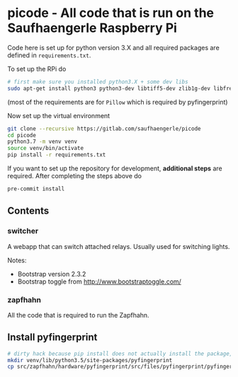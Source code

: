 # picode - All code that is run on the Saufhaengerle Raspberry Pi

Code here is set up for python version 3.X and all required packages are defined in `requirements.txt`.

To set up the RPi do

```bash
# first make sure you installed python3.X + some dev libs
sudo apt-get install python3 python3-dev libtiff5-dev zlib1g-dev libfreetype6-dev liblcms2-dev libwebp-dev libharfbuzz-dev libfribidi-dev tcl8.6-dev tk8.6-dev python-tk
```

(most of the requirements are for `Pillow` which is required by pyfingerprint)

Now set up the virtual environment

```bash
git clone --recursive https://gitlab.com/saufhaengerle/picode
cd picode
python3.7 -m venv venv
source venv/bin/activate
pip install -r requirements.txt
```

If you want to set up the repository for development, **additional steps** are required. After completing the steps above do

```bash
pre-commit install
```

## Contents

### switcher

A webapp that can switch attached relays. Usually used for switching lights.

Notes:

* Bootstrap version 2.3.2
* Bootstrap toggle from http://www.bootstraptoggle.com/

### zapfhahn

All the code that is required to run the Zapfhahn.

## Install pyfingerprint

```bash
# dirty hack because pip install does not actually install the package, only sets the context
mkdir venv/lib/python3.5/site-packages/pyfingerprint
cp src/zapfhahn/hardware/pyfingerprint/src/files/pyfingerprint/pyfingerprint.py venv/lib/python3.5/site-packages/pyfingerprint
```